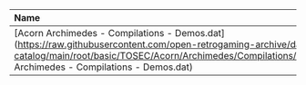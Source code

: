 |Name|Size|
|:---|---:|
|[Acorn Archimedes - Compilations - Demos.dat](https://raw.githubusercontent.com/open-retrogaming-archive/dat-catalog/main/root/basic/TOSEC/Acorn/Archimedes/Compilations/Demos/Acorn Archimedes - Compilations - Demos.dat)|2445|
